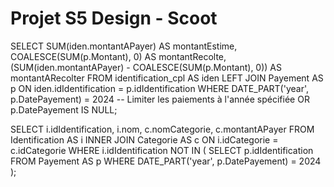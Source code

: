 # Projet S5 Design - Scoot

SELECT SUM(iden.montantAPayer) AS montantEstime,
       COALESCE(SUM(p.Montant), 0) AS montantRecolte,
    (SUM(iden.montantAPayer) - COALESCE(SUM(p.Montant), 0)) AS montantARecolter
      FROM 
          identification_cpl AS iden
      LEFT JOIN 
          Payement AS p
          ON iden.idIdentification = p.idIdentification
      WHERE 
          DATE_PART('year', p.DatePayement) = 2024 -- Limiter les paiements à l'année spécifiée
          OR p.DatePayement IS NULL;

SELECT 
          i.idIdentification, 
          i.nom, 
          c.nomCategorie, 
          c.montantAPayer
      FROM 
          Identification AS i
      INNER JOIN 
          Categorie AS c ON i.idCategorie = c.idCategorie
      WHERE 
          i.idIdentification NOT IN (
              SELECT 
                  p.idIdentification
              FROM 
                  Payement AS p
              WHERE 
                  DATE_PART('year', p.DatePayement) = 2024
          );